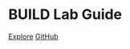 # 

<h1 id="cover-heading">
  BUILD Lab Guide
</h1>


[Explore](home)
[GitHub](https://github.com/fkhademi/test-docs)
